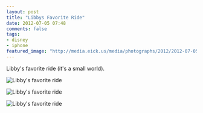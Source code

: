 ```yaml
---
layout: post
title: "Libbys Favorite Ride"
date: 2012-07-05 07:48
comments: false
tags: 
- disney
- iphone
featured_image: "http://media.eick.us/media/photographs/2012/2012-07-05/2012-07-04at14.43.10.jpg"
---
```

Libby's favorite ride (it's a small world).

![Libby's favorite ride](http://media.eick.us/media/photographs/2012/2012-07-05/2012-07-04at14.42.56.jpg)


![Libby's favorite ride](http://media.eick.us/media/photographs/2012/2012-07-05/2012-07-04at14.43.31.jpg)


![Libby's favorite ride](http://media.eick.us/media/photographs/2012/2012-07-05/2012-07-04at14.43.10.jpg)

